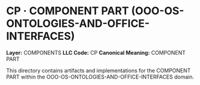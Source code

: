 # CP · COMPONENT PART (OOO-OS-ONTOLOGIES-AND-OFFICE-INTERFACES)

**Layer:** COMPONENTS
**LLC Code:** CP
**Canonical Meaning:** COMPONENT PART

This directory contains artifacts and implementations for the COMPONENT PART within the OOO-OS-ONTOLOGIES-AND-OFFICE-INTERFACES domain.
